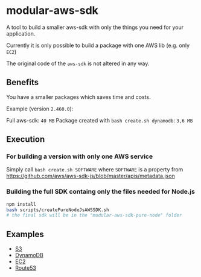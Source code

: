 # modular-aws-sdk

A tool to build a smaller aws-sdk with only the things you need for your application.

Currently it is only possible to build a package with one AWS lib (e.g. only `EC2`)

The original code of the `aws-sdk` is not altered in any way.

## Benefits

You have a smaller packages which saves time and costs.

Example (version `2.460.0`):

Full aws-sdk: `40 MB`
Package created with `bash create.sh dynamodb`: `3,6 MB`

## Execution

### For building a version with only one AWS service

Simply call `bash create.sh SOFTWARE` where `SOFTWARE` is a property from https://github.com/aws/aws-sdk-js/blob/master/apis/metadata.json


### Building the full SDK containg only the files needed for Node.js

```sh
npm install
bash scripts/createPureNodeJsAWSSDK.sh
# the final sdk will be in the "modular-aws-sdk-pure-node" folder
```


## Examples

* [S3](https://www.npmjs.com/package/modular-aws-sdk-s3)
* [DynamoDB](https://www.npmjs.com/package/modular-aws-sdk-dynamodb)
* [EC2](https://www.npmjs.com/package/modular-aws-sdk-ec2)
* [Route53](https://www.npmjs.com/package/modular-aws-sdk-route53)